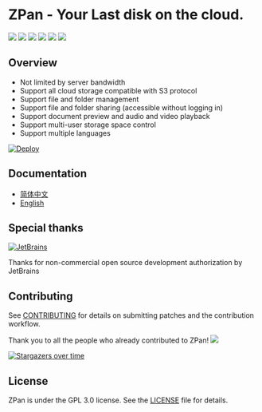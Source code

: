 ZPan - Your Last disk on the cloud. 
===================================

[![](https://github.com/saltbo/zpan/workflows/build/badge.svg)](https://github.com/saltbo/zpan/actions?query=workflow%3Abuild)
[![](https://codecov.io/gh/saltbo/zpan/branch/master/graph/badge.svg)](https://codecov.io/gh/saltbo/zpan)
[![](https://img.shields.io/github/downloads/saltbo/zpan/total.svg)](https://github.com/saltbo/zpan/releases)
[![](https://img.shields.io/docker/pulls/saltbo/zpan.svg)](https://hub.docker.com/r/saltbo/zpan)
[![](https://img.shields.io/github/v/release/saltbo/zpan.svg)](https://github.com/saltbo/zpan/releases)
[![](https://img.shields.io/github/license/saltbo/zpan.svg)](https://github.com/saltbo/zpan/blob/master/LICENSE)


## Overview
- Not limited by server bandwidth
- Support all cloud storage compatible with S3 protocol
- Support file and folder management
- Support file and folder sharing (accessible without logging in)
- Support document preview and audio and video playback
- Support multi-user storage space control
- Support multiple languages


[![Deploy](https://www.herokucdn.com/deploy/button.svg)](https://heroku.com/deploy?template=https://github.com/forenamehf/zpan)


## Documentation
- [简体中文](https://zpan.space)
- [English](https://zpan.space/#/en/)


## Special thanks

[![JetBrains](https://raw.githubusercontent.com/kainonly/ngx-bit/main/resource/jetbrains.svg)](https://www.jetbrains.com/?from=saltbo)

Thanks for non-commercial open source development authorization by JetBrains

## Contributing
See [CONTRIBUTING](CONTRIBUTING.md) for details on submitting patches and the contribution workflow.

Thank you to all the people who already contributed to ZPan!
<a href="https://github.com/saltbo/zpan/graphs/contributors"><img src="https://opencollective.com/zpan/contributors.svg?width=890" /></a>

[![Stargazers over time](https://starchart.cc/saltbo/zpan.svg)](https://starchart.cc/saltbo/zpan)

## License
ZPan is under the GPL 3.0 license. See the [LICENSE](/LICENSE) file for details.
